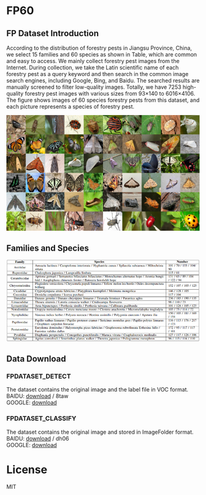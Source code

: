# FP60

## FP Dataset Introduction

According to the distribution of forestry pests in Jiangsu Province, China, we select 15 families and 60 species as shown in Table, which are common and easy to access. We mainly collect forestry pest images from the Internet. During collection, we take the Latin scientific name of each forestry pest as a query keyword and then search in the common image search engines, including Google, Bing, and Baidu. The searched results are manually screened to filter low-quality images. Totally, we have 7253 high-quality forestry pest images with various sizes from 93×140 to 6016×4106. The figure shows images of 60 species forestry pests from this dataset, and each picture represents a species of forestry pest.
<!-- The detail information on this dataset is listed in Table \ref{Table1}, where the names of families and species are Latin. The number of forestry pests in species varies between 72 to 236.
 -->
![image](https://github.com/sk94747/FP60/blob/main/datasets/FP60_DATASET.jpg)

## Families and Species
![image](https://github.com/sk94747/FP60/blob/main/datasets/FamiliesAndSpecies.png)


## Data Download

### FPDATASET_DETECT

The dataset contains the original image and the label file in VOC format. <br>
BAIDU: [download](https://pan.baidu.com/s/1I5ZfUbhylbk4bFVpbpsfsQ) / 8taw <br>
GOOGLE: [download](https://drive.google.com/drive/folders/115sfecmDPdboPSY2fWJRiGyxMRWoYJRh?usp=sharing) <br>

### FPDATASET_CLASSIFY
The dataset contains the original image and stored in ImageFolder format.<br>
BAIDU: [download](https://pan.baidu.com/s/1sjjVEznQOXYPL_LW5dsAdQ) / dh06 <br>
GOOGLE: [download](https://drive.google.com/drive/folders/1XF_B-guEgWfamtJhvQShRJJqYrGU6__J?usp=sharing) <br>

<!-- # BHIC

a two stage method

## Getting Started


## Introduction


## weights download -->

# License
MIT
